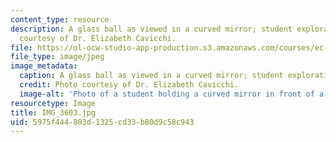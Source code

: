 ```yaml
---
content_type: resource
description: A glass ball as viewed in a curved mirror; student exploration. Photo
  courtesy of Dr. Elizabeth Cavicchi.
file: https://ol-ocw-studio-app-production.s3.amazonaws.com/courses/ec-050-recreate-experiments-from-history-inform-the-future-from-the-past-galileo-january-iap-2010/5975f444803d1325cd33b80d9c58c943_IMG_3603.jpg
file_type: image/jpeg
image_metadata:
  caption: A glass ball as viewed in a curved mirror; student exploration.
  credit: Photo courtesy of Dr. Elizabeth Cavicchi.
  image-alt: 'Photo of a student holding a curved mirror in front of a glass ball. '
resourcetype: Image
title: IMG_3603.jpg
uid: 5975f444-803d-1325-cd33-b80d9c58c943
---
```

